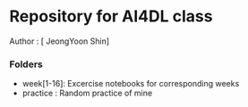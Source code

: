 # Repository for AI4DL class

Author : [ JeongYoon Shin]

### Folders

* week[1-16]: Excercise notebooks for corresponding weeks
* practice : Random practice of mine
